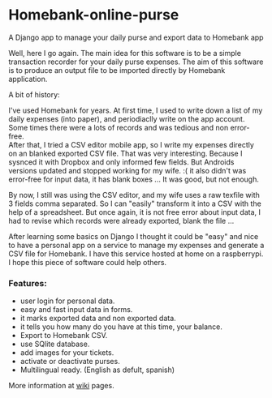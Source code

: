 # Homebank-online-purse
A Django app to manage your daily purse and export data to Homebank app

Well, here I go again. The main idea for this software is to be a simple transaction recorder for your daily purse expenses. The aim of this software is to produce an output file to be imported directly by Homebank application.

A bit of history:  

I've used Homebank for years. At first time, I used to write down a list of my daily expenses (into paper), and periodiaclly write on the app account. Some times there were a lots of records and was tedious and non error-free.  
After that, I tried a CSV editor mobile app, so I write my expenses directly on an blanked exported CSV file. That was very interesting. Because I sysnced it with Dropbox and only informed few fields. But Androids versions updated and stopped working for my wife. :(  it also didn't was error-free for input data, it has blank boxes ...  It was good, but not enough.  

By now, I still was using the CSV editor, and my wife uses a raw texfile with 3 fields comma separated. So I can "easily" transform it into a CSV with the help of a spreadsheet. But once again, it is not free error about input data, I had to revise which records were already exported, blank the file ...  

After learning some basics on Django I thought it could be "easy" and nice to have a personal app on a service to manage my expenses and generate a CSV file for Homebank. I have this service hosted at home on a raspberrypi. I hope this piece of software could help others.

### Features:  
 - user login for personal data.
 - easy and fast input data in forms.
 - it marks exported data and non exported data.
 - it tells you how many do you have at this time, your balance.
 - Export to Homebank CSV.
 - use SQlite database.
 - add images for your tickets.
 - activate or deactivate purses.
 - Multilingual ready. (English as defult, spanish)

More information at [wiki](https://github.com/pablo33/Homebank-online-purse/wiki) pages.
